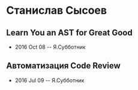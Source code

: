 # Станислав Сысоев

## Learn You an AST for Great Good
- 2016 Oct 08 -- Я.Субботник    
## Автоматизация Code Review
- 2016 Jul 09 -- Я.Субботник    
